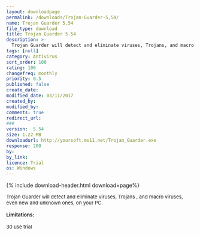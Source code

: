 ```yaml
---
layout: downloadpage
permalink: /downloads/Trojan-Guarder-5,54/
name: Trojan Guarder 5.54
file_type: download
title: Trojan Guarder 5.54
description: >-
  Trojan Guarder will detect and eliminate viruses, Trojans, and macro viruses, even new and unknown ones, on your PC
tags: [null]
category: Antivirus
sort_order: 100
rating: 100
changefreq: monthly
priority: 0.5
published: false
create_date:
modified_date: 03/11/2017
created_by:
modified_by:
comments: true
redirect_url:
###
version:  5.54
size: 1.22 MB
downloadurl: http://yoursoft.ms11.net/Trojan_Guarder.exe
response: 200
by:
by_link:
licence: Trial
os: Windows
---
```


{% include download-header.html download=page%}

<p style="fix-download-text !important">
<p><font size="2"><p>Trojan Guarder will detect and eliminate viruses, Trojans , and macro viruses, even new and unknown ones, on your PC.<br />
<br />
<span><strong>Limitations:</strong></span><br />
<br />
30 use trial</p></p></p>
